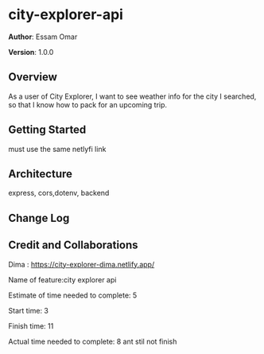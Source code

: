 # city-explorer-api 

**Author**: Essam Omar

**Version**: 1.0.0 

## Overview
As a user of City Explorer, I want to see weather info for the city I searched, so that I know how to pack for an upcoming trip.

## Getting Started
must use the same netlyfi link

## Architecture
express, cors,dotenv, backend

## Change Log
<!-- Use this area to document the iterative changes made to your application as each feature is successfully implemented. Use time stamps. Here's an example:

01-01-2001 4:59pm - Application now has a fully-functional express server, with a GET route for the location resource. -->

## Credit and Collaborations
Dima : https://city-explorer-dima.netlify.app/ 


Name of feature:city explorer api

Estimate of time needed to complete: 5

Start time: 3

Finish time: 11

Actual time needed to complete: 8
ant stil not finish 